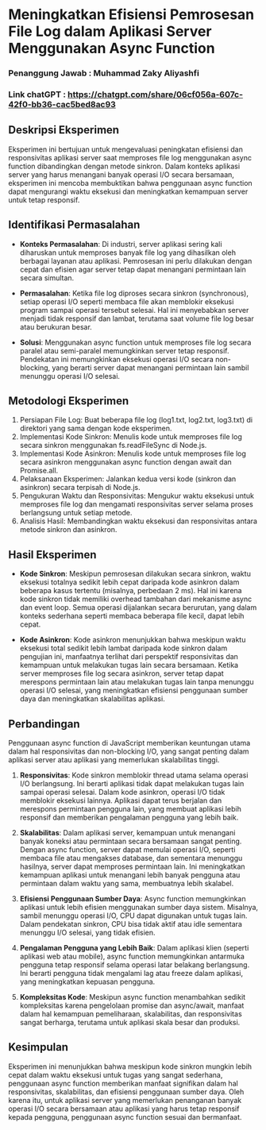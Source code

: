 # Meningkatkan Efisiensi Pemrosesan File Log dalam Aplikasi Server Menggunakan Async Function
### Penanggung Jawab : Muhammad Zaky Aliyashfi
### Link chatGPT : https://chatgpt.com/share/06cf056a-607c-42f0-bb36-cac5bed8ac93
## Deskripsi Eksperimen
Eksperimen ini bertujuan untuk mengevaluasi peningkatan efisiensi dan responsivitas aplikasi server saat memproses file log menggunakan async function dibandingkan dengan metode sinkron. Dalam konteks aplikasi server yang harus menangani banyak operasi I/O secara bersamaan, eksperimen ini mencoba membuktikan bahwa penggunaan async function dapat mengurangi waktu eksekusi dan meningkatkan kemampuan server untuk tetap responsif.

## Identifikasi Permasalahan
- **Konteks Permasalahan**: Di industri, server aplikasi sering kali diharuskan untuk memproses banyak file log yang dihasilkan oleh berbagai layanan atau aplikasi. Pemrosesan ini perlu dilakukan dengan cepat dan efisien agar server tetap dapat menangani permintaan lain secara simultan.

- **Permasalahan**: Ketika file log diproses secara sinkron (synchronous), setiap operasi I/O seperti membaca file akan memblokir eksekusi program sampai operasi tersebut selesai. Hal ini menyebabkan server menjadi tidak responsif dan lambat, terutama saat volume file log besar atau berukuran besar.

- **Solusi**: Menggunakan async function untuk memproses file log secara paralel atau semi-paralel memungkinkan server tetap responsif. Pendekatan ini memungkinkan eksekusi operasi I/O secara non-blocking, yang berarti server dapat menangani permintaan lain sambil menunggu operasi I/O selesai.

## Metodologi Eksperimen
1. Persiapan File Log: Buat beberapa file log (log1.txt, log2.txt, log3.txt) di direktori yang sama dengan kode eksperimen.
2. Implementasi Kode Sinkron: Menulis kode untuk memproses file log secara sinkron menggunakan fs.readFileSync di Node.js.
3. Implementasi Kode Asinkron: Menulis kode untuk memproses file log secara asinkron menggunakan async function dengan await dan Promise.all.
4. Pelaksanaan Eksperimen: Jalankan kedua versi kode (sinkron dan asinkron) secara terpisah di Node.js.
5. Pengukuran Waktu dan Responsivitas: Mengukur waktu eksekusi untuk memproses file log dan mengamati responsivitas server selama proses berlangsung untuk setiap metode.
6. Analisis Hasil: Membandingkan waktu eksekusi dan responsivitas antara metode sinkron dan asinkron.

## Hasil Eksperimen
- **Kode Sinkron**: Meskipun pemrosesan dilakukan secara sinkron, waktu eksekusi totalnya sedikit lebih cepat daripada kode asinkron dalam beberapa kasus tertentu (misalnya, perbedaan 2 ms). Hal ini karena kode sinkron tidak memiliki overhead tambahan dari mekanisme async dan event loop. Semua operasi dijalankan secara berurutan, yang dalam konteks sederhana seperti membaca beberapa file kecil, dapat lebih cepat.

- **Kode Asinkron**: Kode asinkron menunjukkan bahwa meskipun waktu eksekusi total sedikit lebih lambat daripada kode sinkron dalam pengujian ini, manfaatnya terlihat dari perspektif responsivitas dan kemampuan untuk melakukan tugas lain secara bersamaan. Ketika server memproses file log secara asinkron, server tetap dapat merespons permintaan lain atau melakukan tugas lain tanpa menunggu operasi I/O selesai, yang meningkatkan efisiensi penggunaan sumber daya dan meningkatkan skalabilitas aplikasi.

## Perbandingan
Penggunaan async function di JavaScript memberikan keuntungan utama dalam hal responsivitas dan non-blocking I/O, yang sangat penting dalam aplikasi server atau aplikasi yang memerlukan skalabilitas tinggi.

1. **Responsivitas**: Kode sinkron memblokir thread utama selama operasi I/O berlangsung. Ini berarti aplikasi tidak dapat melakukan tugas lain sampai operasi selesai. Dalam kode asinkron, operasi I/O tidak memblokir eksekusi lainnya. Aplikasi dapat terus berjalan dan merespons permintaan pengguna lain, yang membuat aplikasi lebih responsif dan memberikan pengalaman pengguna yang lebih baik.

2. **Skalabilitas**: Dalam aplikasi server, kemampuan untuk menangani banyak koneksi atau permintaan secara bersamaan sangat penting. Dengan async function, server dapat memulai operasi I/O, seperti membaca file atau mengakses database, dan sementara menunggu hasilnya, server dapat memproses permintaan lain. Ini meningkatkan kemampuan aplikasi untuk menangani lebih banyak pengguna atau permintaan dalam waktu yang sama, membuatnya lebih skalabel.

3. **Efisiensi Penggunaan Sumber Daya**: Async function memungkinkan aplikasi untuk lebih efisien menggunakan sumber daya sistem. Misalnya, sambil menunggu operasi I/O, CPU dapat digunakan untuk tugas lain. Dalam pendekatan sinkron, CPU bisa tidak aktif atau idle sementara menunggu I/O selesai, yang tidak efisien.

4. **Pengalaman Pengguna yang Lebih Baik**: Dalam aplikasi klien (seperti aplikasi web atau mobile), async function memungkinkan antarmuka pengguna tetap responsif selama operasi latar belakang berlangsung. Ini berarti pengguna tidak mengalami lag atau freeze dalam aplikasi, yang meningkatkan kepuasan pengguna.

5. **Kompleksitas Kode**: Meskipun async function menambahkan sedikit kompleksitas karena pengelolaan promise dan async/await, manfaat dalam hal kemampuan pemeliharaan, skalabilitas, dan responsivitas sangat berharga, terutama untuk aplikasi skala besar dan produksi.

## Kesimpulan
Eksperimen ini menunjukkan bahwa meskipun kode sinkron mungkin lebih cepat dalam waktu eksekusi untuk tugas yang sangat sederhana, penggunaan async function memberikan manfaat signifikan dalam hal responsivitas, skalabilitas, dan efisiensi penggunaan sumber daya. Oleh karena itu, untuk aplikasi server yang memerlukan penanganan banyak operasi I/O secara bersamaan atau aplikasi yang harus tetap responsif kepada pengguna, penggunaan async function sesuai dan bermanfaat.